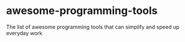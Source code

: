 # awesome-programming-tools
The list of awesome programming tools that can simplify and speed up everyday work
